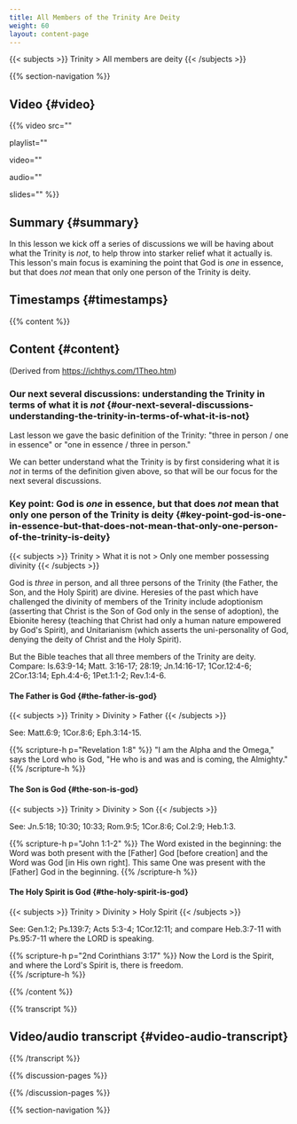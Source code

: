 ```yaml
---
title: All Members of the Trinity Are Deity
weight: 60
layout: content-page
---
```


{{< subjects >}}
Trinity > All members are deity
{{< /subjects >}}

{{% section-navigation %}}

## Video {#video}

{{% video
src=""

playlist=""

video=""

audio=""

slides=""
%}}

## Summary {#summary}

In this lesson we kick off a series of discussions we will be having about what the Trinity is *not*, to help throw into starker relief what it actually is. This lesson's main focus is examining the point that God is *one* in essence, but that does *not* mean that only one person of the Trinity is deity.

## Timestamps {#timestamps}



{{% content %}}

## Content {#content}

(Derived from https://ichthys.com/1Theo.htm)

<!-- --- -->

### Our next several discussions: understanding the Trinity in terms of what it is *not* {#our-next-several-discussions-understanding-the-trinity-in-terms-of-what-it-is-not}

Last lesson we gave the basic definition of the Trinity: "three in person / one in essence" or "one in essence / three in person."

We can better understand what the Trinity is by first considering what it is *not* in terms of the definition given above, so that will be our focus for the next several discussions.

<!-- --- -->

### Key point: God is *one* in essence, but that does *not* mean that only one person of the Trinity is deity {#key-point-god-is-one-in-essence-but-that-does-not-mean-that-only-one-person-of-the-trinity-is-deity}

{{< subjects >}}
Trinity > What it is not > Only one member possessing divinity
{{< /subjects >}}

God is *three* in person, and all three persons of the Trinity (the Father, the Son, and the Holy Spirit) are divine. Heresies of the past which have challenged the divinity of members of the Trinity include adoptionism (asserting that Christ is the Son of God only in the sense of adoption), the Ebionite heresy (teaching that Christ had only a human nature empowered by God's Spirit), and Unitarianism (which asserts the uni-personality of God, denying the deity of Christ and the Holy Spirit).

But the Bible teaches that all three members of the Trinity are deity. Compare: Is.63:9-14; Matt. 3:16-17; 28:19; Jn.14:16-17; 1Cor.12:4-6; 2Cor.13:14; Eph.4:4-6; 1Pet.1:1-2; Rev.1:4-6.

<!-- --- -->

#### The Father is God {#the-father-is-god}

{{< subjects >}}
Trinity > Divinity > Father
{{< /subjects >}}

See: Matt.6:9; 1Cor.8:6; Eph.3:14-15.

{{% scripture-h p="Revelation 1:8" %}}
"I am the Alpha and the Omega," says the Lord who is God, "He who is and was and is coming, the Almighty."   
{{% /scripture-h %}}

<!-- --- -->

#### The Son is God {#the-son-is-god}

{{< subjects >}}
Trinity > Divinity > Son
{{< /subjects >}}

See: Jn.5:18; 10:30; 10:33; Rom.9:5; 1Cor.8:6; Col.2:9; Heb.1:3.

{{% scripture-h p="John 1:1-2" %}}
The Word existed in the beginning: the Word was both present with the [Father] God [before creation] and the Word was God [in His own right]. This same One was present with the [Father] God in the beginning.
{{% /scripture-h %}}

<!-- --- -->

#### The Holy Spirit is God {#the-holy-spirit-is-god}

{{< subjects >}}
Trinity > Divinity > Holy Spirit
{{< /subjects >}}

See: Gen.1:2; Ps.139:7; Acts 5:3-4; 1Cor.12:11; and compare Heb.3:7-11 with Ps.95:7-11 where the LORD is speaking.

{{% scripture-h p="2nd Corinthians 3:17" %}}
Now the Lord is the Spirit, and where the Lord's Spirit is, there is freedom.    
{{% /scripture-h %}}

{{% /content %}}

{{% transcript %}}

## Video/audio transcript {#video-audio-transcript}



{{% /transcript %}}

{{% discussion-pages %}}

{{% /discussion-pages %}}

{{% section-navigation %}}
